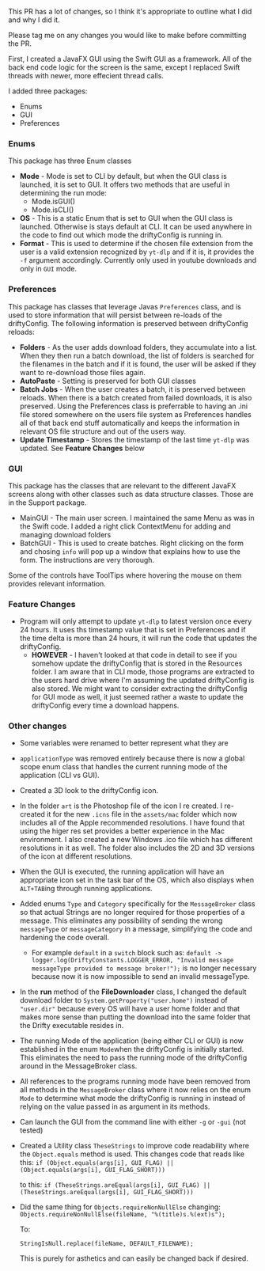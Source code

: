 This PR has a lot of changes, so I think it's appropriate to outline what I did and why I did it. 

Please tag me on any changes you would like to make before committing the PR.

First, I created a JavaFX GUI using the Swift GUI as a framework. All of the back end code logic for the screen is the same, except I replaced Swift threads with newer, more effecient thread calls.

I added three packages:

* Enums
* GUI
* Preferences

### Enums
This package has three Enum classes

* <b>Mode</b> - Mode is set to CLI by default, but when the GUI class is launched, it is set to GUI. It offers two methods that are useful in determining the run mode:
	* Mode.isGUI()
	* Mode.isCLI()
* <b>OS</b> - This is a static Enum that is set to GUI when the GUI class is launched. Otherwise is stays default at CLI. It can be used anywhere in the code to find out which mode the driftyConfig is running in.
* <b>Format</b> - This is used to determine if the chosen file extension from the user is a valid extension recognized by `yt-dlp` and if it is, it provides the `-f` argument accordingly. Currently only used in youtube downloads and only in `GUI` mode.

### Preferences
This package has classes that leverage Javas `Preferences` class, and is used to store information that will persist between re-loads of the driftyConfig. The following information is preserved between driftyConfig reloads:

* <b>Folders</b> - As the user adds download folders, they accumulate into a list. When they then run a batch download, the list of folders is searched for the filenames in the batch and if it is found, the user will be asked if they want to re-download those files again.
* <b>AutoPaste</b> - Setting is preserved for both GUI classes
* <b>Batch Jobs</b> - When the user creates a batch, it is preserved between reloads. When there is a batch created from failed downloads, it is also preserved.
Using the Preferences class is preferrable to having an .ini file stored somewhere on the users file system as Preferences handles all of that back end stuff automatically and keeps the information in relevant OS file structure and out of the users way.
* <b>Update Timestamp</b> - Stores the timestamp of the last time `yt-dlp` was updated. See <b>Feature Changes</b> below

### GUI
This package has the classes that are relevant to the different JavaFX screens along with other classes such as data structure classes. Those are in the Support package.

* MainGUI - The main user screen. I maintained the same Menu as was in the Swift code. I added a right click ContextMenu for adding and managing download folders
* BatchGUI - This is used to create batches. Right clicking on the form and chosing `info` will pop up a window that explains how to use the form. The instructions are very thorough.

Some of the controls have ToolTips where hovering the mouse on them provides relevant information.

### Feature Changes
* Program will only attempt to update `yt-dlp` to latest version once every 24 hours. It uses ths timestamp value that is set in Preferences and if the time delta is more than 24 hours, it will run the code that updates the driftyConfig.
	* <b>HOWEVER</b> - I haven't looked at that code in detail to see if you somehow update the driftyConfig that is stored in the Resources folder. I am aware that in CLI mode, those programs are extracted to the users hard drive where I'm assuming the updated driftyConfig is also stored. We might want to consider extracting the driftyConfig for GUI mode as well, it just seemed rather a waste to update the driftyConfig every time a download happens.

### Other changes
* Some variables were renamed to better represent what they are
* `applicationType` was removed entirely because there is now a global scope enum class that handles the current running mode of the application (CLI vs GUI).
* Created a 3D look to the driftyConfig icon.
* In the folder `art` is the Photoshop file of the icon I re created. I re-created it for the new `.icns` file in the `assets/mac` folder which now includes all of the Apple recommended resolutions. I have found that using the higer res set provides a better experience in the Mac environment. I also created a new Windows .ico file which has different resolutions in it as well. The folder also includes the 2D and 3D versions of the icon at different resolutions.
* When the GUI is executed, the running application will have an appropriate icon set in the task bar of the OS, which also displays when `ALT+TAB`ing through running applications.
* Added enums `Type` and `Category` specifically for the `MessageBroker` class so that actual Strings are no longer required for those properties of a message. This eliminates any possibility of sending the wrong `messageType` or `messageCategory` in a message, simplifying the code and hardening the code overall.
	* For example `default` in a `switch` block such as: `default -> logger.log(DriftyConstants.LOGGER_ERROR, "Invalid message messageType provided to message broker!");` is no longer necessary because now it is now impossible to send an invalid messageType.
* In the <b>run</b> method of the <b>FileDownloader</b> class, I changed the default download folder to `System.getProperty("user.home")` instead of `"user.dir"` because every OS will have a user home folder and that makes more sense than putting the download into the same folder that the Drifty executable resides in. 
* The running Mode of the application (being either CLI or GUI) is now established in the enum `Mode`when the driftyConfig is initially started. This eliminates the need to pass the running mode of the driftyConfig around in the MessageBroker class.
* All references to the programs running mode have been removed from all methods in the `MessageBroker` class where it now relies on the enum `Mode` to determine what mode the driftyConfig is running in instead of relying on the value passed in as argument in its methods.
* Can launch the GUI from the command line with either `-g` or `-gui` (not tested)
* Created a Utility class `TheseStrings` to improve code readability where the `Object.equals` method is used. This changes code that reads like this:
	`if (Object.equals(args[i], GUI_FLAG) || (Object.equals(args[i], GUI_FLAG_SHORT)))`
	
	to this:
	`if (TheseStrings.areEqual(args[i], GUI_FLAG) || (TheseStrings.areEqual(args[i], GUI_FLAG_SHORT)))`
	
* Did the same thing for `Objects.requireNonNullElse` changing:
	`Objects.requireNonNullElse(fileName, "%(title)s.%(ext)s");`	
	
	To:
	
	`StringIsNull.replace(fileName, DEFAULT_FILENAME);` 
	
	This is purely for asthetics and can easily be changed back if desired.
